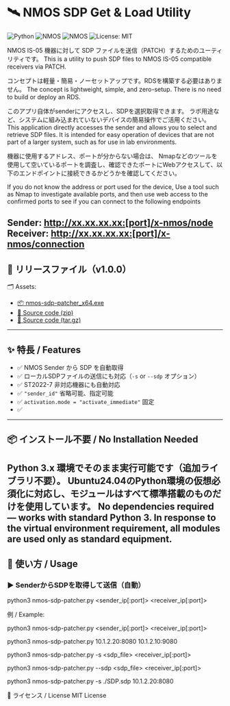 # 🛰️ NMOS SDP Get & Load Utility

![Python](https://img.shields.io/badge/python-3.6%2B-blue.svg)
![NMOS](https://img.shields.io/badge/NMOS-IS--04-informational)
![NMOS](https://img.shields.io/badge/NMOS-IS--05-informational)
![License: MIT](https://img.shields.io/badge/license-MIT-green)

NMOS IS-05 機器に対して SDP ファイルを送信（PATCH）するためのユーティリティです。
This is a utility to push SDP files to NMOS IS-05 compatible receivers via PATCH.

コンセプトは軽量・簡易・ノーセットアップです。RDSを構築する必要はありません。
The concept is lightweight, simple, and zero-setup.
There is no need to build or deploy an RDS.

このアプリ自体がsenderにアクセスし、SDPを選択取得できます。
ラボ用途など、システムに組み込まれていないデバイスの簡易操作でご活用ください。
This application directly accesses the sender and allows you to select and retrieve SDP files.
It is intended for easy operation of devices that are not part of a larger system, such as for use in lab environments.

機器に使用するアドレス、ポートが分からない場合は、
Nmapなどのツールを使用して空いているポートを調査し、確認できたポートにWebアクセスして、以下のエンドポイントに接続できるかどうかを確認してください。

If you do not know the address or port used for the device,
Use a tool such as Nmap to investigate available ports, and then use web access to the confirmed ports to see if you can connect to the following endpoints

Sender: http://xx.xx.xx.xx:[port]/x-nmos/node
Receiver: http://xx.xx.xx.xx:[port]/x-nmos/connection
---
## 🚀 リリースファイル（v1.0.0）
🗂️ Assets:
- [📦 nmos-sdp-patcher_x64.exe](https://github.com/taqq505/nmos-sdp-patcher/releases/download/v1.0/nmos-sdp-patcher_x64.exe)
- [📁 Source code (zip)](https://github.com/taqq505/nmos-sdp-patcher/archive/refs/tags/v1.0.zip)
- [📁 Source code (tar.gz)](https://github.com/taqq505/nmos-sdp-patcher/archive/refs/tags/v1.0.tar.gz)
---
## ✨ 特長 / Features

- ✅ NMOS Sender から SDP を自動取得
- ✅ ローカルSDPファイルの送信にも対応（`-s` or `--sdp` オプション）
- ✅ ST2022-7 非対応機器にも自動対応
- ✅ `"sender_id"` 省略可能、指定可能
- ✅ `activation.mode = "activate_immediate"` 固定
- ✅ 
---

## 📦 インストール不要 / No Installation Needed

Python 3.x 環境でそのまま実行可能です（追加ライブラリ不要）。
Ubuntu24.04のPython環境の仮想必須化に対応し、モジュールはすべて標準搭載のものだけを使用しています。
No dependencies required — works with standard Python 3.
In response to the virtual environment requirement, all modules are used only as standard equipment.
---

## 🚀 使い方 / Usage

### ▶️ SenderからSDPを取得して送信（自動）

python3 nmos-sdp-patcher.py <sender_ip[:port]> <receiver_ip[:port]>

例 / Example:

python3 nmos-sdp-patcher.py <sender_ip[:port]> <receiver_ip[:port]> 

python3 nmos-sdp-patcher.py 10.1.2.20:8080 10.1.2.10:9080

python3 nmos-sdp-patcher.py -s <sdp_file> <receiver_ip[:port]> 

python3 nmos-sdp-patcher.py --sdp <sdp_file> <receiver_ip[:port]> 

python3 nmos-sdp-patcher.py -s ./SDP.sdp 10.1.2.20:8080 


📄 ライセンス / License
MIT License
